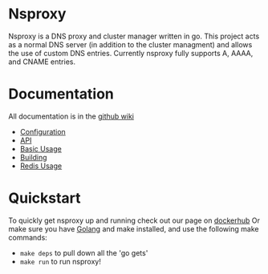 Nsproxy
=======
Nsproxy is a DNS proxy and cluster manager written in go.  This project acts as
a normal DNS server (in addition to the cluster managment) and allows the use of
custom DNS entries.  Currently nsproxy fully supports A, AAAA, and CNAME
entries.

Documentation
=============
All documentation is in the [github wiki](https://github.com/unixvoid/nsproxy/wiki)
* [Configuration](https://github.com/unixvoid/nsproxy/wiki/Configuration)
* [API](https://github.com/unixvoid/nsproxy/wiki/API)
* [Basic Usage](https://github.com/unixvoid/nsproxy/wiki/Basic-Usage)
* [Building](https://github.com/unixvoid/nsproxy/wiki/Building)
* [Redis Usage](https://github.com/unixvoid/nsproxy/wiki/Redis-data-structures)

Quickstart
==========
To quickly get nsproxy up and running check out our page on [dockerhub](https://hub.docker.com/r/unixvoid/nsproxy/)
Or make sure you have [Golang](https://golang.org) and make installed, and use the following make commands:  
* `make deps` to pull down all the 'go gets'
* `make run` to run nsproxy!
